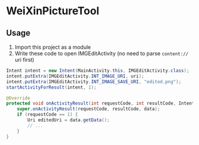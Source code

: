 # WeiXinPictureTool
## Usage
1. Import this project as a module
2. Write these code to open IMGEditActivity (no need to parse `content://` uri first)

```java
Intent intent = new Intent(MainActivity.this, IMGEditActivity.class);
intent.putExtra(IMGEditActivity.INT_IMAGE_URI, uri);
intent.putExtra(IMGEditActivity.INT_IMAGE_SAVE_URI, "edited.png");
startActivityForResult(intent, 1);

@Override
protected void onActivityResult(int requestCode, int resultCode, Intent data) {
    super.onActivityResult(requestCode, resultCode, data);
    if (requestCode == 1) {
        Uri editedUri = data.getData();
        // ...
    }
}
```